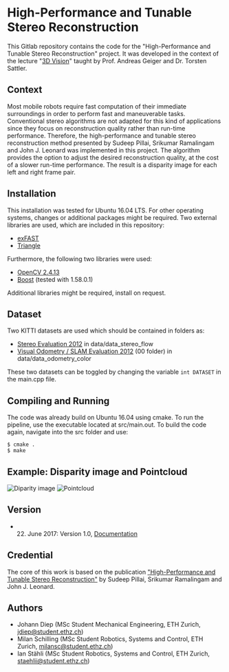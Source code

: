 # High-Performance and Tunable Stereo Reconstruction

This Gitlab repository contains the code for the "High-Performance and Tunable Stereo Reconstruction" project. It was developed in the context of the lecture "[3D Vision](https://www.cvg.ethz.ch/teaching/3dvision/2017/index.php)" taught by Prof. Andreas Geiger and Dr. Torsten Sattler.

## Context

Most mobile robots require fast computation of their immediate surroundings in order to perform fast and maneuverable tasks. Conventional stereo algorithms are not adapted for this kind of applications since they focus on reconstruction quality rather than run-time performance. Therefore, the high-performance and tunable stereo reconstruction method presented by Sudeep Pillai, Srikumar Ramalingam and John J. Leonard was implemented in this project. The algorithm provides the option to adjust the desired reconstruction quality, at the cost of a slower run-time performance. The result is a disparity image for each left and right frame pair.

## Installation
This installation was tested for Ubuntu 16.04 LTS. For other operating systems, changes or additional packages might be required. Two external libraries are used, which are included in this repository:

* [exFAST](http://www.ra.cs.uni-tuebingen.de/software/sparsestereo/welcome_e.html)
* [Triangle](https://www.cs.cmu.edu/~quake/triangle.html)

 
Furthermore, the following two libraries were used:

* [OpenCV 2.4.13](https://opencv.org/release/opencv-2-4-13/)
* [Boost](https://www.boost.org/) (tested with 1.58.0.1)

Additional libraries might be required, install on request.

## Dataset

Two KITTI datasets are used which should be contained in folders as:

* [Stereo Evaluation 2012](http://www.cvlibs.net/datasets/kitti/eval_stereo_flow.php?benchmark=stereo) in data/data_stereo_flow
* [Visual Odometry / SLAM Evaluation 2012](http://www.cvlibs.net/datasets/kitti/eval_odometry.php) (00 folder) in data/data_odometry_color

These two datasets can be toggled by changing the variable `int DATASET` in the main.cpp file.

## Compiling and Running

The code was already build on Ubuntu 16.04 using cmake. To run the pipeline, use the executable located at src/main.out. To build the code again, navigate into the src folder and use:

```console
$ cmake .
$ make
```

## Example: Disparity image and Pointcloud

![Diparity image](https://i.imgur.com/pxZun4s.png)
![Pointcloud](https://i.imgur.com/J49u0vP.png)

## Version

* 22. June 2017: Version 1.0, [Documentation](https://gitlab.com/jdiep/high-performance-and-tunable-stereo-reconstruction/tree/master/paper)

## Credential

The core of this work is based on the publication ["High-Performance and Tunable Stereo Reconstruction"](https://arxiv.org/pdf/1511.00758.pdf) by Sudeep Pillai, Srikumar Ramalingam and John J. Leonard.

## Authors

* Johann Diep (MSc Student Mechanical Engineering, ETH Zurich, jdiep@student.ethz.ch)
* Milan Schilling (MSc Student Robotics, Systems and Control, ETH Zurich, milansc@student.ethz.ch)
* Ian Stähli (MSc Student Robotics, Systems and Control, ETH Zurich, staehlii@student.ethz.ch)

